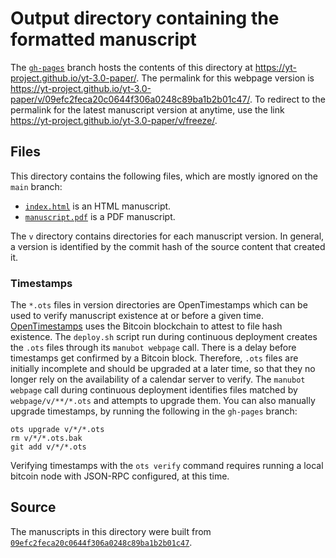 # Output directory containing the formatted manuscript

The [`gh-pages`](https://github.com/yt-project/yt-3.0-paper/tree/gh-pages) branch hosts the contents of this directory at <https://yt-project.github.io/yt-3.0-paper/>.
The permalink for this webpage version is <https://yt-project.github.io/yt-3.0-paper/v/09efc2feca20c0644f306a0248c89ba1b2b01c47/>.
To redirect to the permalink for the latest manuscript version at anytime, use the link <https://yt-project.github.io/yt-3.0-paper/v/freeze/>.

## Files

This directory contains the following files, which are mostly ignored on the `main` branch:

+ [`index.html`](index.html) is an HTML manuscript.
+ [`manuscript.pdf`](manuscript.pdf) is a PDF manuscript.

The `v` directory contains directories for each manuscript version.
In general, a version is identified by the commit hash of the source content that created it.

### Timestamps

The `*.ots` files in version directories are OpenTimestamps which can be used to verify manuscript existence at or before a given time.
[OpenTimestamps](https://opentimestamps.org/) uses the Bitcoin blockchain to attest to file hash existence.
The `deploy.sh` script run during continuous deployment creates the `.ots` files through its `manubot webpage` call.
There is a delay before timestamps get confirmed by a Bitcoin block.
Therefore, `.ots` files are initially incomplete and should be upgraded at a later time, so that they no longer rely on the availability of a calendar server to verify.
The `manubot webpage` call during continuous deployment identifies files matched by `webpage/v/**/*.ots` and attempts to upgrade them.
You can also manually upgrade timestamps, by running the following in the `gh-pages` branch:

```shell
ots upgrade v/*/*.ots
rm v/*/*.ots.bak
git add v/*/*.ots
```

Verifying timestamps with the `ots verify` command requires running a local bitcoin node with JSON-RPC configured, at this time.

## Source

The manuscripts in this directory were built from
[`09efc2feca20c0644f306a0248c89ba1b2b01c47`](https://github.com/yt-project/yt-3.0-paper/commit/09efc2feca20c0644f306a0248c89ba1b2b01c47).
